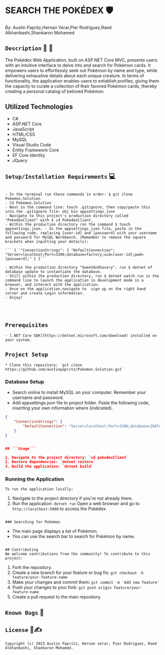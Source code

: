 # SEARCH THE POKÉDEX &#x1F6E1;

By: Austin Papritz,Hernan Verar,Pier Rodriguez,Raed Alkhanbashi,Shankaron Mohamed


## ```Description``` &#x1F481; &#x1F4D6;
The Pokédex Web Application, built on ASP.NET Core MVC, presents users with an intuitive interface to delve into and search for Pokémon cards. It empowers users to effortlessly seek out Pokémon by name and type, while delivering exhaustive details about each unique creature. In terms of functionality, the application enables users to establish profiles, giving them the capacity to curate a collection of their favored Pokémon cards, thereby creating a personal catalog of beloved Pokémon.

## Utilized Technologies
* C#
* ASP.NET Core
* JavaScript
* HTML/CSS
* MySQL
* Visual Studio Code
* Entity Framework Core
* EF Core Identity
* JQuery


## ```Setup/Installation Requirements``` &#x1F4BB;
```

- In the terminal run these commands in order: $ git clone Pokemon.Solution
- Cd Pokemon.Solution
- Next in the command line: touch .gitignore, then copy/paste this into the .gitignore file: obj bin appsettings.json
- Navigate to this project's production directory called "PokedexClient" with $ cd PokedexClient. 
- Within the production directory run the command $ touch appsettings.json. - In the appsettings.json file, paste in the following code, replacing [user-id] and [password] with your username and password for MySQL Workbench. (Remember to remove the square brackets when inputting your details):

``` { `"ConnectionStrings": { "DefaultConnection": "Server=localhost;Port=3306;database=factory;uid=[user-id];pwd=[password];" } }```

- Within the production directory "SweetAndSavory", run $ dotnet ef database update to instantiate the database.
- Still within the production directory, run $ dotnet watch run in the command line to launch the application in development mode in a browser, and interact with the application.
- Once on the application,navigate to  sign up on the right hand corner and create Login information.
- Enjoy!




```

 ## ```Prerequisites```
```
- [.NET Core SDK](https://dotnet.microsoft.com/download) installed on your system.
```

## ```Project Setup```
```
* Clone this repository: `git clone https://github.com/austinpapritz/Pokemon.Solution.git`
```

### Database Setup

* Search online to install MySQL on your computer. Remember your username and password.
* Add appsettings.json file to project folder. Paste the following code, inserting your own information where {indicated}.


```json
{
    "ConnectionStrings": {
        "DefaultConnection": "Server=localhost;Port=3306;database={DATABASENAME};uid={USERNAME};pwd={PASSWORD};"
    }
}


## ```Usage```

1. Navigate to the project directory: `cd pokedexClient`
2. Restore dependencies: `dotnet restore`
3. Build the application: `dotnet build`
```

### Running the Application

```
To run the application locally:
```
1. Navigate to the project directory if you're not already there.
2. Run the application: `dotnet run`
 Open a web browser and go to `http://localhost:5000` to access the Pokédex.
 ```
 
### Searching for Pokémon
```
- The main page displays a list of Pokémon.
- You can use the search bar to search for Pokémon by name.
```

## Contributing
We welcome contributions from the community! To contribute to this project:
```
1. Fork the repository.
2. Create a new branch for your feature or bug fix: `git checkout -b feature/your-feature-name`
3. Make your changes and commit them: `git commit -m 'Add new feature'`
4. Push your changes to your fork: `git push origin feature/your-feature-name`
5. Create a pull request to the main repository.


## ```Known Bugs``` &#x1F41E;



## ```License``` &#x1F4C4;&#x270D;

```
Copyright (c) 2023 Austin Papritz, Hernan verar, Pier Rodriguez, Raed Alkhanbashi, Shankaron Mohamed.
```
